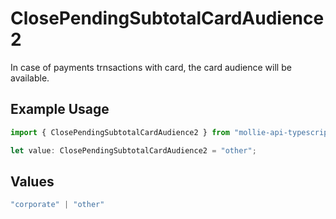 # ClosePendingSubtotalCardAudience2

In case of payments trnsactions with card, the card audience will be available.

## Example Usage

```typescript
import { ClosePendingSubtotalCardAudience2 } from "mollie-api-typescript/models/operations";

let value: ClosePendingSubtotalCardAudience2 = "other";
```

## Values

```typescript
"corporate" | "other"
```